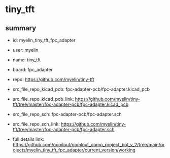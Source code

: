# tiny_tft
 
## summary 
* id: myelin_tiny_tft_fpc_adapter
* user: myelin
* name: tiny_tft
* board: fpc_adapter
* repo: https://github.com/myelin/tiny-tft
* src_file_repo_kicad_pcb: fpc-adapter-pcb/fpc-adapter.kicad_pcb
* src_file_repo_kicad_pcb_link: https://github.com/myelin/tiny-tft/tree/master/fpc-adapter-pcb/fpc-adapter.kicad_pcb


* src_file_repo_sch: fpc-adapter-pcb/fpc-adapter.sch
* src_file_repo_sch_link: https://github.com/myelin/tiny-tft/tree/master/fpc-adapter-pcb/fpc-adapter.sch
* full details link: https://github.com/oomlout/oomlout_oomp_project_bot_v_2/tree/main/projects/myelin_tiny_tft_fpc_adapter/current_version/working  







